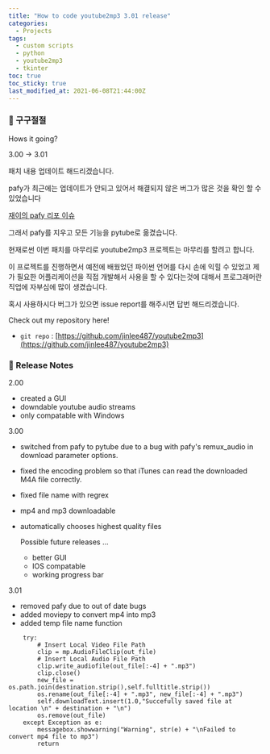 ```yaml
---
title: "How to code youtube2mp3 3.01 release"
categories:
  - Projects
tags:
  - custom scripts
  - python
  - youtube2mp3
  - tkinter
toc: true
toc_sticky: true
last_modified_at: 2021-06-08T21:44:00Z
---
```


### 👋 구구절절

Hows it going? 

3.00 -> 3.01

패치 내용 업데이트 해드리겠습니다. 

pafy가 최근에는 업데이트가 안되고 있어서 해결되지 않은 버그가 많은 것을 확인 할 수 있었습니다

[재이의 pafy 리포 이슈](https://github.com/mps-youtube/pafy/issues/294)

그래서 pafy를 지우고 모든 기능을 pytube로 옮겼습니다. 

현재로썬 이번 패치를 마무리로 youtube2mp3 프로젝트는 마무리를 할려고 합니다. 

이 프로젝트를 진행하면서 예전에 배웠었던 파이썬 언어를 다시 손에 익힐 수 있었고 제가 필요한 어플리케이션을 직접 개발해서 사용을 할 수 있다는것에 대해서 프로그래머란 직업에 자부심에 많이 생겼습니다. 

혹시 사용하시다 버그가 있으면 issue report를 해주시면 답번 해드리겠습니다. 



Check out my repository here!
- `git repo` : [https://github.com/jinlee487/youtube2mp3](https://github.com/jinlee487/youtube2mp3)
### 📑 Release Notes
2.00
- created a GUI 
- downdable youtube audio streams
- only compatable with Windows

3.00    
- switched from pafy to pytube due to a bug with pafy's remux_audio in download parameter options.
- fixed the encoding problem so that iTunes can read the downloaded M4A file correctly.
- fixed file name with regrex
- mp4 and mp3 downloadable
- automatically chooses highest quality files

    Possible future releases ... 
    - better GUI 
    - IOS compatable
    - working progress bar

3.01
- removed pafy due to out of date bugs
- added moviepy to convert mp4 into mp3
- added temp file name function


```        
    try:
        # Insert Local Video File Path 
        clip = mp.AudioFileClip(out_file)
        # Insert Local Audio File Path
        clip.write_audiofile(out_file[:-4] + ".mp3")
        clip.close()
        new_file = os.path.join(destination.strip(),self.fulltitle.strip())
        os.rename(out_file[:-4] + ".mp3", new_file[:-4] + ".mp3")
        self.downloadText.insert(1.0,"Succefully saved file at location \n" + destination + "\n")
        os.remove(out_file)
    except Exception as e:
        messagebox.showwarning("Warning", str(e) + "\nFailed to convert mp4 file to mp3")
        return

```